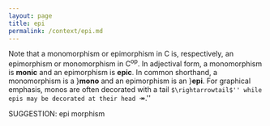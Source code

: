 ```yaml
---
layout: page
title: epi
permalink: /context/epi.md
---
```

Note that a monomorphism or epimorphism in $\mathsf{C}$ is, respectively, an epimorphism or monomorphism in $\mathsf{C}^\mathrm{op}$. In adjectival form, a monomorphism is **monic** and an epimorphism is **epic**. In common shorthand, a monomorphism is a }**mono** and an epimorphism is an }**epi**.  For graphical emphasis, monos are often decorated with a tail ``$\rightarrowtail$'' while epis may be decorated at their head ``$\twoheadrightarrow$.''

SUGGESTION: epi morphism